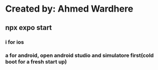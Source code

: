 # Created by: Ahmed Wardhere
## npx expo start
### i for ios
### a for android, open android studio and simulatore first(cold boot for a fresh start up)
